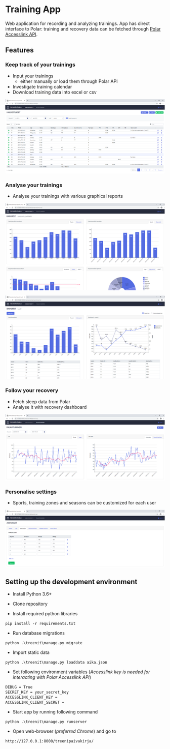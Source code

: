 # Training App #

Web application for recording and analyzing trainings. App has direct interface to Polar: training and recovery data can be fetched through [Polar Accesslink API](https://www.polar.com/en/accesslink).

## Features ##

### Keep track of your trainings

* Input your trainings 
    * either manually or load them through Polar API
* Investigate training calendar
* Download training data into excel or csv

![trainings](./img/trainings.png)

### Analyse your trainings

* Analyse your trainings with various graphical reports

![report_amount](./img/report_amount.png)

![report_sport](./img/report_sport.png)

### Follow your recovery

* Fetch sleep data from Polar
* Analyse it with recovery dashboard

![recovery](./img/recovery.png)

### Personalise settings

* Sports, training zones and seasons can be customized for each user

![settings](./img/settings.png)

## Setting up the development environment ##

* Install Python 3.6+

* Clone repository

* Install required python libraries

````
pip install -r requirements.txt
````

* Run database migrations

````
python .\treenit\manage.py migrate
````

* Import static data

````
python .\treenit\manage.py loaddata aika.json
````

* Set following environment variables (*Accesslink key is needed for interacting with Polar Accesslink API*)
````
DEBUG = True
SECRET_KEY = your_secret_key
ACCESSLINK_CLIENT_KEY =
ACCESSLINK_CLIENT_SECRET =
````

* Start app by running following command
````
python .\treenit\manage.py runserver
````

* Open web-browser (*preferred Chrome*) and go to
````
http://127.0.0.1:8000/treenipaivakirja/
````